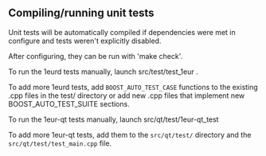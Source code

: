 Compiling/running unit tests
------------------------------------

Unit tests will be automatically compiled if dependencies were met in configure
and tests weren't explicitly disabled.

After configuring, they can be run with 'make check'.

To run the 1eurd tests manually, launch src/test/test_1eur .

To add more 1eurd tests, add `BOOST_AUTO_TEST_CASE` functions to the existing
.cpp files in the test/ directory or add new .cpp files that
implement new BOOST_AUTO_TEST_SUITE sections.

To run the 1eur-qt tests manually, launch src/qt/test/1eur-qt_test

To add more 1eur-qt tests, add them to the `src/qt/test/` directory and
the `src/qt/test/test_main.cpp` file.
